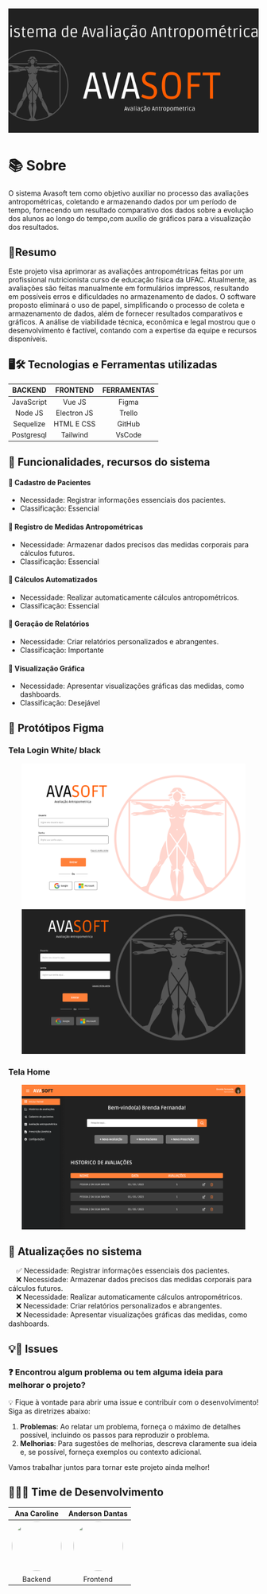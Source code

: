 <h1 align="center"> 
  <img alt="Banner" title="#Banner" style="object-fit: cover; height:250px; width:900px" src=".github/readmebanner.png"  />
</h1>

# 📚 Sobre
O sistema Avasoft tem como objetivo auxiliar no processo das avaliações antropométricas, coletando e armazenando dados por um período de tempo, fornecendo um resultado comparativo dos dados sobre a evolução dos alunos ao longo do tempo,com auxílio de gráficos para a visualização dos resultados.

## 📑Resumo
Este projeto visa aprimorar as avaliações antropométricas feitas por um profissional nutricionista curso de educação física da UFAC. Atualmente, as avaliações são feitas manualmente em formulários impressos, resultando em possíveis erros e dificuldades no armazenamento de dados. O software proposto eliminará o uso de papel, simplificando o processo de coleta e armazenamento de dados, além de fornecer resultados comparativos e gráficos. A análise de viabilidade técnica, econômica e legal mostrou que o desenvolvimento é factível, contando com a expertise da equipe e recursos disponíveis.

## 🖥️🛠️ Tecnologias e Ferramentas utilizadas

<div align="center">

|   **BACKEND**   |   **FRONTEND**  |   **FERRAMENTAS**  |
| :---------: | :---------: | :------------: |
|  JavaScript |    Vue JS   |     Figma      |
|   Node JS   | Electron JS |    Trello      |
|  Sequelize  | HTML E CSS  |    GitHub      |
|  Postgresql |  Tailwind   |    VsCode      |

</div>

 

## 🚀  Funcionalidades, recursos do sistema
#### 🚩	 Cadastro de Pacientes
- Necessidade: Registrar informações essenciais dos pacientes.
- Classificação: Essencial
  
#### 🚩		 Registro de Medidas Antropométricas
- Necessidade: Armazenar dados precisos das medidas corporais para cálculos futuros.
- Classificação: Essencial

#### 🚩		 Cálculos Automatizados
- Necessidade: Realizar automaticamente cálculos antropométricos.
- Classificação: Essencial

#### 🚩		 Geração de Relatórios
- Necessidade: Criar relatórios personalizados e abrangentes.
- Classificação: Importante

#### 🚩		 Visualização Gráfica
- Necessidade: Apresentar visualizações gráficas das medidas, como dashboards.
- Classificação: Desejável

## 📸 Protótipos Figma
### Tela Login White/ black
<p align="center">
  <img src=".github/login-white.png" alt="Login White" width="450px">
  <img src=".github/login-black.png" alt="Login Black" width="450px">
</p>

### Tela Home
<p align="center">
  <img src=".github/home.png" alt="Home" width="450px">
</p>

## 🔄	Atualizações no sistema
  &nbsp; &nbsp; ✅ Necessidade: Registrar informações essenciais dos pacientes.<br>
  &nbsp; &nbsp; ❌ Necessidade: Armazenar dados precisos das medidas corporais para cálculos futuros.<br>
  &nbsp; &nbsp; ❌ Necessidade: Realizar automaticamente cálculos antropométricos.<br>
  &nbsp; &nbsp; ❌ Necessidade: Criar relatórios personalizados e abrangentes.<br>
  &nbsp; &nbsp; ❌ Necessidade: Apresentar visualizações gráficas das medidas, como dashboards.<br>


## 💡🐛 Issues
### ❓ Encontrou algum problema ou tem alguma ideia para melhorar o projeto? 
💡 Fique à vontade para abrir uma issue e contribuir com o desenvolvimento! Siga as diretrizes abaixo:

1. **Problemas**: Ao relatar um problema, forneça o máximo de detalhes possível, incluindo os passos para reproduzir o problema.
2. **Melhorias**: Para sugestões de melhorias, descreva claramente sua ideia e, se possível, forneça exemplos ou contexto adicional.

Vamos trabalhar juntos para tornar este projeto ainda melhor! 

## 👩‍💻💼 Time de Desenvolvimento
<div align="center">

 |  Ana Caroline |    Anderson Dantas   |
 | :---------: | :---------: |
 |    <img src="https://avatars.githubusercontent.com/u/85416744?v=4" width="100" height="100" style="border-radius: 50%;">  |   <img src="https://avatars.githubusercontent.com/u/127001432?v=4" width="100" height="100" style="border-radius: 50%;"> |
 |    Backend    |        Frontend    |

</div>
